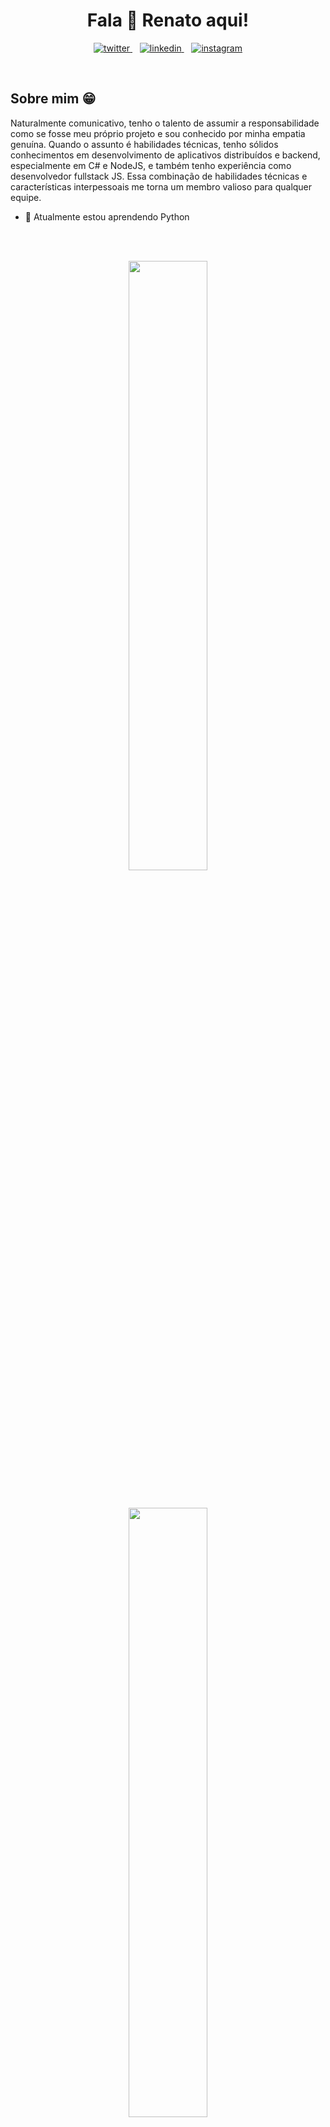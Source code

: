 <h1 align='center'>
  Fala 👋 Renato aqui!
</h1>

<p align='center'>
  <a href="https://twitter.com/rntvicente">
    <img alt="twitter" src="https://img.shields.io/twitter/follow/rntvicente?color=blue&label=follow&logo=twitter&logoColor=white&style=for-the-badge" />
  </a>
  &nbsp;&nbsp;
  <a href="https://linkedin.com/in/vicenterenato">
    <img alt="linkedin" src="https://img.shields.io/badge/LinkedIn-0077B5?style=for-the-badge&logo=linkedin&logoColor=white" />
  </a>
  &nbsp;&nbsp;
  <a href="https://www.instagram.com/renatovicente_dev">
    <img alt="instagram" src="https://img.shields.io/badge/Instagram-2a4876?style=for-the-badge&logo=instagram&logoColor=#2a4876" />
  </a>
</p>
<br>
  
<h2>Sobre mim &#128513;</h2>
  <p>
    Naturalmente comunicativo, tenho o talento de assumir a responsabilidade como se fosse meu próprio projeto e sou conhecido por minha empatia genuína. Quando o assunto é habilidades técnicas, tenho sólidos conhecimentos em desenvolvimento de aplicativos distribuídos e backend, especialmente em C# e NodeJS, e também tenho experiência como desenvolvedor fullstack JS. Essa combinação de habilidades técnicas e características interpessoais me torna um membro valioso para qualquer equipe.
  </p>

- 🌱 Atualmente estou aprendendo Python

<br>
<br>
<p align='center'>
  <a href="#">
    <img src="https://github-readme-stats.vercel.app/api?username=rntvicente&show_icons=true&count_public=true&count_private=true&theme=tokyonight" width="50%" />
  </a>
</p>
  &nbsp;&nbsp;

<p align='center'>
  <a href="#"><img src="https://github-readme-stats.vercel.app/api/top-langs/?username=rntvicente&theme=tokyonight" width="50%" /></a> 
</p>

- **Front End Tools**<br>
  [![React Badge](https://img.shields.io/badge/React-20232A?style=&logo=react&logoColor=61DAFB&link=https://reactjs.org/)](https://reactjs.org/)
  [![Styled-Components Badge](https://img.shields.io/badge/styled--components-DB7093?style=&logo=styled-components&logoColor=white&link=https://styled-components.com/)](https://styled-components.com/)
  [![Material Badge](https://img.shields.io/badge/Material--UI-0081CB?style=&logo=material-ui&logoColor=white&link=https://material-ui.com/)](https://material-ui.com/)

- **Back End Tools**<br>
  [![MySQL Badge](https://img.shields.io/badge/MongoDB-13aa52?style=&logo=mongodb&logoColor=green&link=https://www.mongodb.com/pt-br)](https://www.mongodb.com/pt-br)
  [![Express Badge](https://img.shields.io/badge/Express.js-000000?style=&logo=express&logoColor=white&link=https://expressjs.com/)](https://expressjs.com/)
  [![GraphQL Badge](https://img.shields.io/badge/GraphQL-e10098?style=&logo=graphql&logoColor=202020&link=https://graphql.org/)](https://graphql.org/)
  [![NestJS](https://img.shields.io/badge/Nest--JS-000?style=&logo=nestjs&logoColor=e93333&link=https://nestjs.com/)](https://nestjs.com/)
  
- **Others Tools**<br>
  [![TypeScript](https://img.shields.io/badge/TypeScript-3178c6?style=&logo=typescript&logoColor=white&link=https://www.typescriptlang.org/)](https://www.typescriptlang.org/)
  [![Jest Badge](https://img.shields.io/badge/Jest-green?style=&logo=jest&logoColor=FFF&link=https://jestjs.io/)](https://jestjs.io)
  [![Mocha Badge](https://img.shields.io/badge/Mocha-c29d7f?style=&logo=mocha&logoColor=FFF&link=https://mochajs.org/)](https://mochajs.org)
  [![Docker Badge](https://img.shields.io/badge/Docker-blue?style=&logo=docker&logoColor=FFF&link=https://hub.docker.com/)](https://hub.docker.com/)
  [![CircleCI Badge](https://img.shields.io/badge/CircleCI-white?style=&logo=circleci&logoColor=000&link=https://circleci.com/)](https://circleci.com/)
  [![ESLint Badge](https://img.shields.io/badge/ESLint-purple?style=&logo=eslint&logoColor=FFF&link=https://eslint.org/)](https://eslint.org/)
  [![SonarQube Badge](https://img.shields.io/badge/SonarQube-blue?style=&logo=sonarqube&logoColor=FFF&link=https://www.sonarqube.org/)](https://eslint.org/)
  [![kibana Badge](https://img.shields.io/badge/Kibana-FFF?style=&logo=kibana&logoColor=000&link=https://www.elastic.co/pt/kibana/)](www.elastic.co/pt/kibana)  
